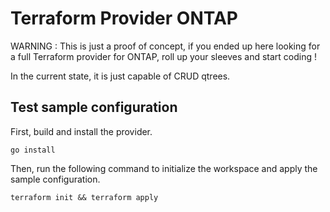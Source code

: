 # Terraform Provider ONTAP

WARNING : This is just a proof of concept, if you ended up here looking for a full Terraform provider for ONTAP, roll up your sleeves and start coding !

In the current state, it is just capable of CRUD qtrees.

## Test sample configuration

First, build and install the provider.

```shell
go install
```

Then, run the following command to initialize the workspace and apply the sample configuration.

```shell
terraform init && terraform apply
```